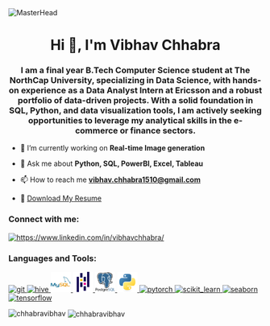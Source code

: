 <img src="https://www.freecodecamp.org/news/content/images/2024/01/data-analyst-article.png" alt="MasterHead" style="width: 100%; height: 200px;">


<h1 align="center">Hi 👋, I'm Vibhav Chhabra</h1>
<h3 align="center">I am a final year B.Tech Computer Science student at The NorthCap University, specializing in Data Science, with hands-on experience as a Data Analyst Intern at Ericsson and a robust portfolio of data-driven projects. With a solid foundation in SQL, Python, and data visualization tools, I am actively seeking opportunities to leverage my analytical skills in the e-commerce or finance sectors.</h3>


- 🔭 I’m currently working on **Real-time Image generation**

- 💬 Ask me about **Python, SQL, PowerBI, Excel, Tableau**

- 📫 How to reach me **vibhav.chhabra1510@gmail.com**

- 📄 [Download My Resume](https://drive.google.com/file/d/10-yy9mK8e8DfmKA4fwzjKA6nHNzhghUD/view?usp=sharing)

<h3 align="left">Connect with me:</h3>
<p align="left">
<a href="https://linkedin.com/in/https://www.linkedin.com/in/vibhavchhabra/" target="blank"><img align="center" src="https://raw.githubusercontent.com/rahuldkjain/github-profile-readme-generator/master/src/images/icons/Social/linked-in-alt.svg" alt="https://www.linkedin.com/in/vibhavchhabra/" height="30" width="40" /></a>
</p>

<h3 align="left">Languages and Tools:</h3>
<p align="left"> <a href="https://git-scm.com/" target="_blank" rel="noreferrer"> <img src="https://www.vectorlogo.zone/logos/git-scm/git-scm-icon.svg" alt="git" width="40" height="40"/> </a> <a href="https://hive.apache.org/" target="_blank" rel="noreferrer"> <img src="https://www.vectorlogo.zone/logos/apache_hive/apache_hive-icon.svg" alt="hive" width="40" height="40"/> </a> <a href="https://www.mysql.com/" target="_blank" rel="noreferrer"> <img src="https://raw.githubusercontent.com/devicons/devicon/master/icons/mysql/mysql-original-wordmark.svg" alt="mysql" width="40" height="40"/> </a> <a href="https://pandas.pydata.org/" target="_blank" rel="noreferrer"> <img src="https://raw.githubusercontent.com/devicons/devicon/2ae2a900d2f041da66e950e4d48052658d850630/icons/pandas/pandas-original.svg" alt="pandas" width="40" height="40"/> </a> <a href="https://www.postgresql.org" target="_blank" rel="noreferrer"> <img src="https://raw.githubusercontent.com/devicons/devicon/master/icons/postgresql/postgresql-original-wordmark.svg" alt="postgresql" width="40" height="40"/> </a> <a href="https://www.python.org" target="_blank" rel="noreferrer"> <img src="https://raw.githubusercontent.com/devicons/devicon/master/icons/python/python-original.svg" alt="python" width="40" height="40"/> </a> <a href="https://pytorch.org/" target="_blank" rel="noreferrer"> <img src="https://www.vectorlogo.zone/logos/pytorch/pytorch-icon.svg" alt="pytorch" width="40" height="40"/> </a> <a href="https://scikit-learn.org/" target="_blank" rel="noreferrer"> <img src="https://upload.wikimedia.org/wikipedia/commons/0/05/Scikit_learn_logo_small.svg" alt="scikit_learn" width="40" height="40"/> </a> <a href="https://seaborn.pydata.org/" target="_blank" rel="noreferrer"> <img src="https://seaborn.pydata.org/_images/logo-mark-lightbg.svg" alt="seaborn" width="40" height="40"/> </a> <a href="https://www.tensorflow.org" target="_blank" rel="noreferrer"> <img src="https://www.vectorlogo.zone/logos/tensorflow/tensorflow-icon.svg" alt="tensorflow" width="40" height="40"/> </a> </p>

<p><img align="left" src="https://github-readme-stats.vercel.app/api/top-langs?username=chhabravibhav&show_icons=true&locale=en&layout=compact" alt="chhabravibhav" /></p>

<p>&nbsp;<img align="center" src="https://github-readme-stats.vercel.app/api?username=chhabravibhav&show_icons=true&locale=en" alt="chhabravibhav" /></p>
